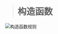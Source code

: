 >#  构造函数
![构造函数规则](https://upload-images.jianshu.io/upload_images/2959789-225f149427423d71.png?imageMogr2/auto-orient/strip%7CimageView2/2/w/1240)
